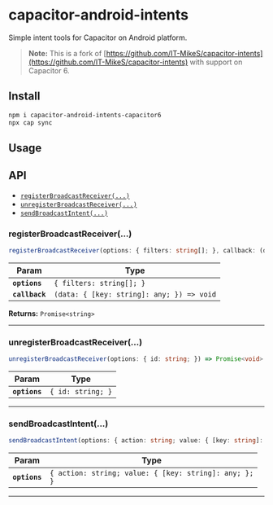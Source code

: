 # capacitor-android-intents

Simple intent tools for Capacitor on Android platform.

> **Note:** This is a fork of [https://github.com/IT-MikeS/capacitor-intents](https://github.com/IT-MikeS/capacitor-intents) with support on Capacitor 6.

## Install

```bash
npm i capacitor-android-intents-capacitor6
npx cap sync
```

## Usage

## API

<docgen-index>

* [`registerBroadcastReceiver(...)`](#registerbroadcastreceiver)
* [`unregisterBroadcastReceiver(...)`](#unregisterbroadcastreceiver)
* [`sendBroadcastIntent(...)`](#sendbroadcastintent)

</docgen-index>

<docgen-api>
<!--Update the source file JSDoc comments and rerun docgen to update the docs below-->

### registerBroadcastReceiver(...)

```typescript
registerBroadcastReceiver(options: { filters: string[]; }, callback: (data: { [key: string]: any; }) => void) => Promise<string>
```

| Param          | Type                                                    |
| -------------- | ------------------------------------------------------- |
| **`options`**  | <code>{ filters: string[]; }</code>                     |
| **`callback`** | <code>(data: { [key: string]: any; }) =&gt; void</code> |

**Returns:** <code>Promise&lt;string&gt;</code>

--------------------


### unregisterBroadcastReceiver(...)

```typescript
unregisterBroadcastReceiver(options: { id: string; }) => Promise<void>
```

| Param         | Type                         |
| ------------- | ---------------------------- |
| **`options`** | <code>{ id: string; }</code> |

--------------------


### sendBroadcastIntent(...)

```typescript
sendBroadcastIntent(options: { action: string; value: { [key: string]: any; }; }) => Promise<void>
```

| Param         | Type                                                             |
| ------------- | ---------------------------------------------------------------- |
| **`options`** | <code>{ action: string; value: { [key: string]: any; }; }</code> |

--------------------

</docgen-api>
